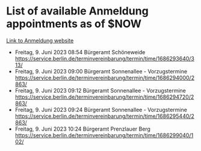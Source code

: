# List of available Anmeldung appointments as of $NOW
[Link to Anmeldung website](https://service.berlin.de/terminvereinbarung/termin/tag.php?termin=1&anliegen[]=120686&dienstleisterlist=122210,122217,327316,122219,327312,122227,327314,122231,327346,122243,327348,122254,122252,329742,122260,329745,122262,329748,122271,327278,122273,327274,122277,327276,330436,122280,327294,122282,327290,122284,327292,122291,327270,122285,327266,122286,327264,122296,327268,150230,329760,122297,327286,122294,327284,122312,329763,122314,329775,122304,327330,122311,327334,122309,327332,317869,122281,327352,122279,329772,122283,122276,327324,122274,327326,122267,329766,122246,327318,122251,327320,122257,327322,122208,327298,122226,327300&herkunft=http%3A%2F%2Fservice.berlin.de%2Fdienstleistung%2F120686%2F)
- Freitag, 9. Juni 2023 08:54 Bürgeramt Schöneweide https://service.berlin.de/terminvereinbarung/termin/time/1686293640/313/
- Freitag, 9. Juni 2023 09:00 Bürgeramt Sonnenallee - Vorzugstermine https://service.berlin.de/terminvereinbarung/termin/time/1686294000/2863/
- Freitag, 9. Juni 2023 09:12 Bürgeramt Sonnenallee - Vorzugstermine https://service.berlin.de/terminvereinbarung/termin/time/1686294720/2863/
- Freitag, 9. Juni 2023 09:24 Bürgeramt Sonnenallee - Vorzugstermine https://service.berlin.de/terminvereinbarung/termin/time/1686295440/2863/
- Freitag, 9. Juni 2023 10:24 Bürgeramt Prenzlauer Berg https://service.berlin.de/terminvereinbarung/termin/time/1686299040/102/
